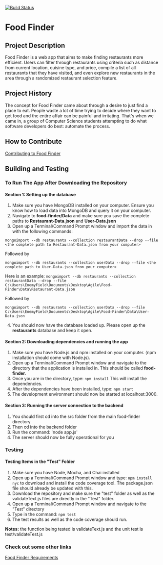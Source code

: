 [![Build Status](https://travis-ci.com/nyu-software-engineering/food-finder.svg?branch=master)](https://travis-ci.com/nyu-software-engineering/food-finder)

# Food Finder

## Project Description

Food Finder is a web app that aims to make finding restaurants more efficient. Users can filter through restaurants using criteria
such as distance from current location, cuisine type, and price, compile a list of all restaurants that they have visited, and even
explore new restaurants in the area through a randomized restaurant selection feature.

## Project History

The concept for Food Finder came about through a desire to just find a place to eat. People waste a lot of time trying to decide where
they want to get food and the entire affair can be painful and irritating. That's when we came in,
a group of Computer Science students attempting to do what software developers do best: automate the process.

## How to Contribute

[Contributing to Food Finder](https://github.com/nyu-software-engineering/food-finder/blob/master/CONTRIBUTING.md)

## Building and Testing

### To Run The App After Downloading the Repository

#### Section 1: Setting up the database
1. Make sure you have MongoDB installed on your computer. Ensure you know how to load data into MongoDB and query it on your computer. 
2. Navigate to **food-finder/Data** and make sure you save the complete paths to **Restaurant-Data.json** and **User-Data.json**
3. Open up a Terminal/Command Prompt window and import the data in with the following commands:

`mongoimport --db restaurants --collection restaurantData --drop --file <the complete path to Restaurant-Data.json from your computer>`

Followed by

`mongoimport --db restaurants --collection userData --drop --file <the complete path to User-Data.json from your computer>`

Here is an example: 
`mongoimport --db restaurants --collection restaurantData --drop --file C:\Users\EnemyField\Documents\Desktop\Agile\Food-Finder\Data\Restaurant-Data.json`

Followed by

`mongoimport --db restaurants --collection userData --drop --file C:\Users\EnemyField\Documents\Desktop\Agile\Food-Finder\Data\User-Data.json`

4. You should now have the database loaded up. Please open up the **restaurants** database and keep it open. 

#### Section 2: Downloading dependencies and running the app
1. Make sure you have Node.js and npm installed on your computer. (npm installation should come with Node.js).
2. Open up a Terminal/Command Prompt window and navigate to the directory that the application is installed in. This should be called **food-finder**.
3. Once you are in the directory, type:
   `npm install`
   This will install the dependencies.
4. After the dependencies have been installed, type:
   `npm start`
5. The development environment should now be started at localhost:3000.

#### Section 3: Running the server connection to the backend
1. You should first cd into the src folder from the main food-finder directory
2. Then cd into the backend folder
3. Run the command:
   'node app.js'
4. The server should now be fully operational for you

### Testing

#### Testing Items in the "Test" Folder

1. Make sure you have Node, Mocha, and Chai installed
2. Open up a Terminal/Command Prompt window and type:
   `npm install nyc`
   to download and install the code coverage tool. The package.json file should already be updated with this.
3. Download the repository and make sure the "test" folder as well as the validateText.js files are directly in the "Test" folder.
4. Open up a Terminal/Command Prompt window and navigate to the "Test" directory
5. Type in the command:
   `npm test`
6. The test results as well as the code coverage should run.

**Notes:** the function being tested is validateText.js and the unit test is test/validateTest.js

### Check out some other links

[Food Finder Requirements](https://github.com/nyu-software-engineering/food-finder/blob/master/REQUIREMENTS.md)
